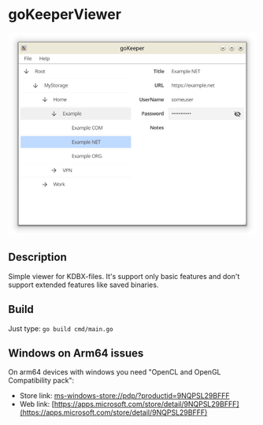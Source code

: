 # goKeeperViewer #

![Screenshot](./screenshot.png)

## Description ##
Simple viewer for KDBX-files. It's support only basic features and 
don't support extended features like saved binaries.

## Build ##
Just type: ``go build cmd/main.go``

## Windows on Arm64 issues ##
On arm64 devices with windows you need "OpenCL and OpenGL Compatibility pack":

* Store link: [ms-windows-store://pdp/?productid=9NQPSL29BFFF](ms-windows-store://pdp/?productid=9NQPSL29BFFF)
* Web link: [https://apps.microsoft.com/store/detail/9NQPSL29BFFF](https://apps.microsoft.com/store/detail/9NQPSL29BFFF)

